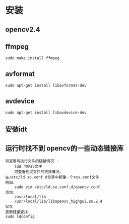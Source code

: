 # 安装

## opencv2.4

##  ffmpeg
    sudo make install ffmpeg
    
## avformat
    sudo apt-get install libavformat-dev
## avdevice
    sudo apt-get install libavdevice-dev
    
## 安装idt

## 运行时找不到 opencv的一些动态链接库
    可查看可执行文件的链接情况 ：
        ldd 可执行文件
        可查看到哭文件的链接情况。
    在/etc/ld.so.conf.d目录中新建一个xxx.conf文件
    例如:
        sudo vim /etc/ld.so.conf.d/opencv.conf
    添加:
        /usr/local/lib
        /usr/local/lib/libopencv_highgui.so.2.4
    保存
    更新链接查找
    sudo ldconfig
